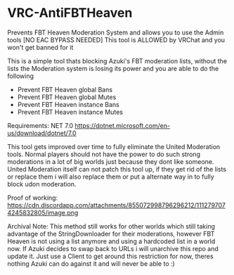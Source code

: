 # VRC-AntiFBTHeaven
Prevents FBT Heaven Moderation System and allows you to use the Admin tools [NO EAC BYPASS NEEDED] This tool is ALLOWED by VRChat and you won't get banned for it

This is a simple tool thats blocking Azuki's FBT moderation lists, without the lists the Moderation system is losing its power and you are able to do the following

- Prevent FBT Heaven global Bans
- Prevent FBT Heaven global Mutes
- Prevent FBT Heaven instance Bans
- Prevent FBT Heaven instance Mutes

Requirements: NET 7.0 https://dotnet.microsoft.com/en-us/download/dotnet/7.0

This tool gets improved over time to fully eliminate the United Moderation tools. Normal players should not have the power to do such strong moderations in a lot of big worlds just because they dont like someone. United Moderation itself can not patch this tool up, if they get rid of the lists or replace them i will also replace them or put a alternate way in to fully block udon moderation.

Proof of working: https://cdn.discordapp.com/attachments/855072998796296212/1112797074245832805/image.png

Archival Note: This method still works for other worlds which still taking advantage of the StringDownloader for their moderations, however FBT Heaven is not using a list anymore and using a hardcoded list in a world now. If Azuki decides to swap back to URLs i will unarchive this repo and update it. Just use a Client to get around this restriction for now, theres nothing Azuki can do against it and will never be able to :)
